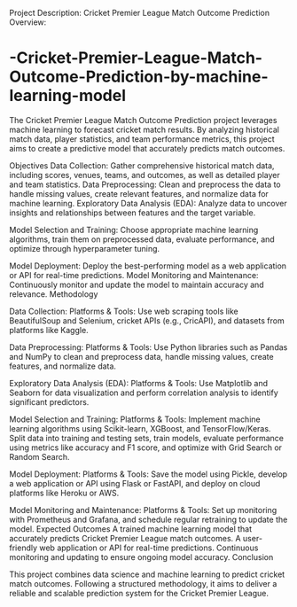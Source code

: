 Project Description: Cricket Premier League Match Outcome Prediction
Overview:
# -Cricket-Premier-League-Match-Outcome-Prediction-by-machine-learning-model
The Cricket Premier League Match Outcome Prediction project leverages machine learning to forecast cricket match results. By analyzing historical match data, player statistics, and team performance metrics, this project aims to create a predictive model that accurately predicts match outcomes.

Objectives
Data Collection: Gather comprehensive historical match data, including scores, venues, teams, and outcomes, as well as detailed player and team statistics.
Data Preprocessing: Clean and preprocess the data to handle missing values, create relevant features, and normalize data for machine learning.
Exploratory Data Analysis (EDA): Analyze data to uncover insights and relationships between features and the target variable.

Model Selection and Training: Choose appropriate machine learning algorithms, train them on preprocessed data, evaluate performance, and optimize through hyperparameter tuning.

Model Deployment: Deploy the best-performing model as a web application or API for real-time predictions.
Model Monitoring and Maintenance: Continuously monitor and update the model to maintain accuracy and relevance.
Methodology

Data Collection:
Platforms & Tools: Use web scraping tools like BeautifulSoup and Selenium, cricket APIs (e.g., CricAPI), and datasets from platforms like Kaggle.

Data Preprocessing:
Platforms & Tools: Use Python libraries such as Pandas and NumPy to clean and preprocess data, handle missing values, create features, and normalize data.

Exploratory Data Analysis (EDA):
Platforms & Tools: Use Matplotlib and Seaborn for data visualization and perform correlation analysis to identify significant predictors.

Model Selection and Training:
Platforms & Tools: Implement machine learning algorithms using Scikit-learn, XGBoost, and TensorFlow/Keras. Split data into training and testing sets, train models, evaluate performance using metrics like accuracy and F1 score, and optimize with Grid Search or Random Search.

Model Deployment:
Platforms & Tools: Save the model using Pickle, develop a web application or API using Flask or FastAPI, and deploy on cloud platforms like Heroku or AWS.

Model Monitoring and Maintenance:
Platforms & Tools: Set up monitoring with Prometheus and Grafana, and schedule regular retraining to update the model.
Expected Outcomes
A trained machine learning model that accurately predicts Cricket Premier League match outcomes.
A user-friendly web application or API for real-time predictions.
Continuous monitoring and updating to ensure ongoing model accuracy.
Conclusion

This project combines data science and machine learning to predict cricket match outcomes. Following a structured methodology, it aims to deliver a reliable and scalable prediction system for the Cricket Premier League.

